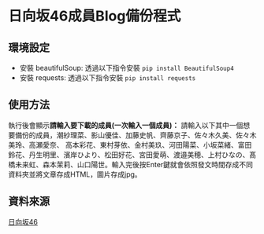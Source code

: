 # 日向坂46成員Blog備份程式
## 環境設定
 * 安裝 beautifulSoup: 透過以下指令安裝 `pip install BeautifulSoup4`
 * 安裝 requests: 透過以下指令安裝 `pip install requests`
## 使用方法
 執行後會顯示**請輸入要下載的成員(一次輸入一個成員)：** 請輸入以下其中一個想要備份的成員，潮紗理菜、影山優佳、加藤史帆、齊藤京子、佐々木久美、佐々木美玲、高瀬愛奈、 高本彩花、東村芽依、金村美玖、河田陽菜、小坂菜緒、富田鈴花、丹生明里、濱岸ひより、松田好花、宮田愛萌、渡邉美穂、上村ひなの、髙橋未来虹、森本茉莉、山口陽世。輸入完後按Enter鍵就會依照發文時間存成不同資料夾並將文章存成HTML，圖片存成jpg。
## 資料來源
[日向坂46](https://www.hinatazaka46.com/s/official/diary/member?ima=0000)
